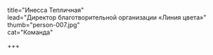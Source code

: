 title="Инесса Тепличная"    
lead="Директор благотворительной организации «Линия цвета»"
thumb="person-007.jpg"   
cat="Команда" 

+++